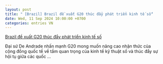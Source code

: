 ```yaml
---
layout: post
title: " [Brazil] Brazil đề xuất G20 thúc đẩy phát triển kinh tế số"
date: Wed, 11 Sep 2024 10:00:00 +0700
categories: entries VN
---
```

[Brazil đề xuất G20 thúc đẩy phát triển kinh tế số](https://baotintuc.vn/the-gioi/brazil-de-xuat-g20-thuc-day-phat-trien-kinh-te-so-20240911094043324.htm)

Đại sứ De Andrade nhấn mạnh G20 mong muốn nâng cao nhận thức của cộng đồng quốc tế về tầm quan trọng của kinh tế kỹ thuật số và thúc đẩy sự hội tụ giữa các quốc ...

